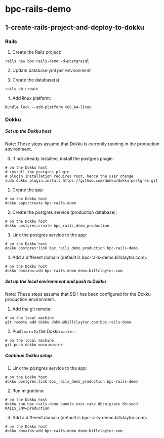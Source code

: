 # bpc-rails-demo

## 1-create-rails-project-and-deploy-to-dokku

### Rails

1. Create the Rails project:
```
rails new bpc-rails-demo -d=postgresql
```

2. Update database.yml per environment

3. Create the database(s):
```
rails db:create
```

4. Add linux platform:
```
bundle lock --add-platform x86_64-linux
```

### Dokku

##### Set up the Dokku host

Note: These steps assume that Dokku is currently running in the production environment.

0. If not already installed, install the postgres plugin:
```
# on the Dokku host
# install the postgres plugin
# plugin installation requires root, hence the user change
sudo dokku plugin:install https://github.com/dokku/dokku-postgres.git
```

1. Create the app
```
# on the Dokku host
dokku apps:create bpc-rails-demo
```

2. Create the postgres service (production database):
```
# on the Dokku host
dokku postgres:create bpc_rails_demo_production
```

3. Link the postgres service to the app:
```
# on the Dokku host
dokku postgres:link bpc_rails_demo_production bpc-rails-demo
```

4. Add a different domain (default is bpc-rails-demo.billclaytor.com):
```
# on the Dokku host
dokku domains:add bpc-rails-demo demo.billclaytor.com
```

##### Set up the local environment and push to Dokku

Note: These steps assume that SSH has been configured for the Dokku production environment. 

1. Add the git remote:
```
# on the local machine
git remote add dokku dokku@billclaytor.com:bpc-rails-demo
```

2. Push `main` to the Dokku `master`:
```
# on the local machine
git push dokku main:master
```

##### Continue Dokku setup

1. Link the postgres service to the app:
```
# on the Dokku host
dokku postgres:link bpc_rails_demo_production bpc-rails-demo
```

2. Run migrations:
```
# on the Dokku host
dokku run bpc-rails-demo bundle exec rake db:migrate db:seed RAILS_ENV=production
```

3. Add a different domain (default is bpc-rails-demo.billclaytor.com):
```
# on the Dokku host
dokku domains:add bpc-rails-demo demo.billclaytor.com
```

